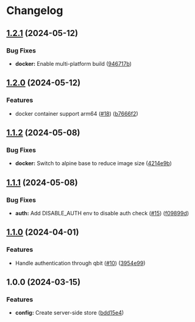 # Changelog

## [1.2.1](https://github.com/VueTorrent/vuetorrent-backend/compare/v1.2.0...v1.2.1) (2024-05-12)


### Bug Fixes

* **docker:** Enable multi-platform build ([946717b](https://github.com/VueTorrent/vuetorrent-backend/commit/946717b94fb717efc43c4144298b255e8e9069f6))

## [1.2.0](https://github.com/VueTorrent/vuetorrent-backend/compare/v1.1.2...v1.2.0) (2024-05-12)


### Features

* docker container support arm64 ([#18](https://github.com/VueTorrent/vuetorrent-backend/issues/18)) ([b7666f2](https://github.com/VueTorrent/vuetorrent-backend/commit/b7666f209b7b9e1649d37db46b42c1a1f4061c0d))

## [1.1.2](https://github.com/VueTorrent/vuetorrent-backend/compare/v1.1.1...v1.1.2) (2024-05-08)


### Bug Fixes

* **docker:** Switch to alpine base to reduce image size ([4214e9b](https://github.com/VueTorrent/vuetorrent-backend/commit/4214e9b90d9df90e96925d5665184c7ef5783725))

## [1.1.1](https://github.com/VueTorrent/vuetorrent-backend/compare/v1.1.0...v1.1.1) (2024-05-08)


### Bug Fixes

* **auth:** Add DISABLE_AUTH env to disable auth check ([#15](https://github.com/VueTorrent/vuetorrent-backend/issues/15)) ([f09899d](https://github.com/VueTorrent/vuetorrent-backend/commit/f09899d19321f9b25f1b391635be88f2df656254))

## [1.1.0](https://github.com/VueTorrent/vuetorrent-backend/compare/v1.0.0...v1.1.0) (2024-04-01)


### Features

* Handle authentication through qbit ([#10](https://github.com/VueTorrent/vuetorrent-backend/issues/10)) ([3954e99](https://github.com/VueTorrent/vuetorrent-backend/commit/3954e991f7f79784d854440e1b574ebfce79452e))

## 1.0.0 (2024-03-15)


### Features

* **config:** Create server-side store ([bdd15e4](https://github.com/VueTorrent/vuetorrent-backend/commit/bdd15e404e9efc839ef3023d74ba7011b31fe46d))

